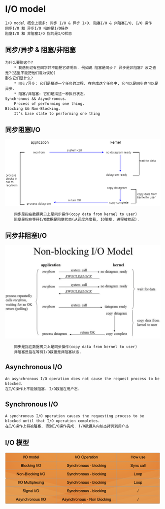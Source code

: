 # I/O model
```
I/O model 概念上很多: 同步 I/O & 异步 I/O, 阻塞I/O & 非阻塞I/O, I/O 操作
同步I/O 和 异步I/O 指的是I/O操作
阻塞I/O 和 非阻塞I/O 指的是I/O状态
```

## 同步/异步 & 阻塞/非阻塞
```
为什么要聊这个?
    * 我遇到过有些同学并不能把它讲明白. 例如说 阻塞是同步？ 异步是非阻塞? 反之也是?(这里不能把他们混为谈论)
那么它们是什么?
    * 同步/异步: 它们是描述一个任务的过程. 在完成这个任务中, 它可以是同步也可以是异步.
    * 阻塞/非阻塞: 它们是描述一种执行状态.
Synchronous && Asynchronous.
    Process of performing one thing.
Blocking && Non-Blocking.
    It’s base state to performing one thing
```

## 同步阻塞I/O
![image](/Picture/blockingIO.png)
```
    同步是指在数据拷贝上是同步操作(copy data from kernel to user)
    阻塞是指在等待I/O数据是阻塞状态(从调度角度看, IO阻塞, 进程被挂起).
```

## 同步非阻塞I/O
![image](/Picture/nonBlockingIO.png)
```
    同步是指在数据拷贝上是同步操作(copy data from kernel to user)
    非阻塞是指在等待I/O数据是非阻塞状态.
```

## Asynchronous I/O
```
An asynchronous I/O operation does not cause the request process to be blocked.
在I/O操作上不能被阻塞. I/O数据在用户态.
```
## Synchronous I/O
```
A synchronous I/O operation causes the requesting process to be blocked until that I/O operation completes.
在I/O操作上将被阻塞, 直到I/O操作完成. I/O数据从内核态拷贝到用户态
```

## I/O 模型
![image](/Picture/io-all.png)